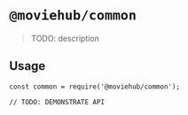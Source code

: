 # `@moviehub/common`

> TODO: description

## Usage

```
const common = require('@moviehub/common');

// TODO: DEMONSTRATE API
```
